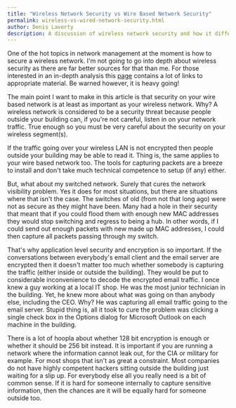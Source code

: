 ```yaml
---
title: "Wireless Network Security vs Wire Based Network Security"
permalink: wireless-vs-wired-network-security.html
author: Denis Laverty
description: A discussion of wireless network security and how it differs from the security required for a traditional wire based network.
---
```

One of the hot topics in network management at the moment is how to secure a wireless network. I'm not going to go into depth about wireless security as there are far better sources for that than me. For those interested in an in-depth analysis this [page](http://www.drizzle.com/%7Eaboba/IEEE/) contains a lot of links to appropriate material. Be warned however, it is heavy going!

The main point I want to make in this article is that security on your wire based network is at least as important as your wireless network. Why? A wireless network is considered to be a security threat because people outside your building can, if you're not careful, listen in on your network traffic. True enough so you must be very careful about the security on your wireless segment(s).

If the traffic going over your wireless LAN is not encrypted then people outside your building may be able to read it. Thing is, the same applies to your wire based network too. The tools for capturing packets are a breeze to install and don't take much technical competence to setup (if any) either.

But, what about my switched network. Surely that cures the network visibility problem. Yes it does for most situations, but there are situations where that isn't the case. The switches of old (from not that long ago) were not as secure as they might have been. Many had a hole in their security that meant that if you could flood them with enough new MAC addresses they would stop switching and regress to being a hub. In other words, if I could send out enough packets with new made up MAC addresses, I could then capture all packets passing through my switch.

That's why application level security and encryption is so important. If the conversations between everybody's email client and the email server are encrypted then it doesn't matter too much whether somebody is capturing the traffic (either inside or outside the building). They would be put to considerable inconvenience to decode the encrypted email traffic. I once knew a guy working at a local IT shop. He was the most junior technician in the building. Yet, he knew more about what was going on than anybody else, including the CEO. Why? He was capturing all email traffic going to the email server. Stupid thing is, all it took to cure the problem was clicking a single check box in the Options dialog for Microsoft Outlook on each machine in the building.

There is a lot of hoopla about whether 128 bit encryption is enough or whether it should be 256 bit instead. It is important if you are running a network where the information cannot leak out, for the CIA or military for example. For most shops that isn't as great a constraint. Most companies do not have highly competent hackers sitting outside the building just waiting for a slip up. For everybody else all you really need is a bit of common sense. If it is hard for someone internally to capture sensitive information, then the chances are it will be equally hard for someone outside too.

